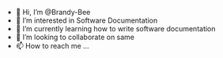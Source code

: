 - 👋 Hi, I’m @Brandy-Bee
- 👀 I’m interested in Software Documentation
- 🌱 I’m currently learning how to write software documentation
- 💞️ I’m looking to collaborate on same
- 📫 How to reach me ...

<!---
Brandy-Bee/Brandy-Bee is a ✨ special ✨ repository because its `README.md` (this file) appears on your GitHub profile.
You can click the Preview link to take a look at your changes.
--->
